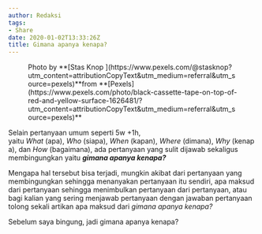 ```yaml
---
author: Redaksi
tags:
- Share
date: 2020-01-02T13:33:26Z
title: Gimana apanya kenapa?
---
```


<figure class="wp-block-image size-large"><img src="https://wildanfauzyart.files.wordpress.com/2020/04/ad5a7-black-cassette-tape-on-top-of-red-and-yellow-surface-1626481-1.jpg?w=768&#038;h=682" alt="" class="wp-image-1680" data-recalc-dims="1" /><figcaption>Photo by&nbsp;**[Stas Knop&nbsp;](https://www.pexels.com/@stasknop?utm_content=attributionCopyText&utm_medium=referral&utm_source=pexels)**from&nbsp;**[Pexels](https://www.pexels.com/photo/black-cassette-tape-on-top-of-red-and-yellow-surface-1626481/?utm_content=attributionCopyText&utm_medium=referral&utm_source=pexels)**  
  
</figcaption></figure> 

Selain pertanyaan umum seperti 5w +1h, yaitu&nbsp;_What_&nbsp;(apa),&nbsp;_Who_&nbsp;(siapa),&nbsp;_When_&nbsp;(kapan),&nbsp;_Where_&nbsp;(dimana),&nbsp;_Why_&nbsp;(kenapa), dan&nbsp;_How_&nbsp;(bagaimana), ada pertanyaan yang sulit dijawab sekaligus membingungkan yaitu _**gimana apanya kenapa?**_

Mengapa hal tersebut bisa terjadi, mungkin akibat dari pertanyaan yang membingungkan sehingga menanyakan pertanyaan itu sendiri, apa maksud dari pertanyaan sehingga menimbulkan pertanyaan dari pertanyaan, atau bagi kalian yang sering menjawab pertanyaan dengan jawaban pertanyaan tolong sekali artikan apa maksud dari _gimana apanya kenapa?_

Sebelum saya bingung, jadi gimana apanya kenapa?